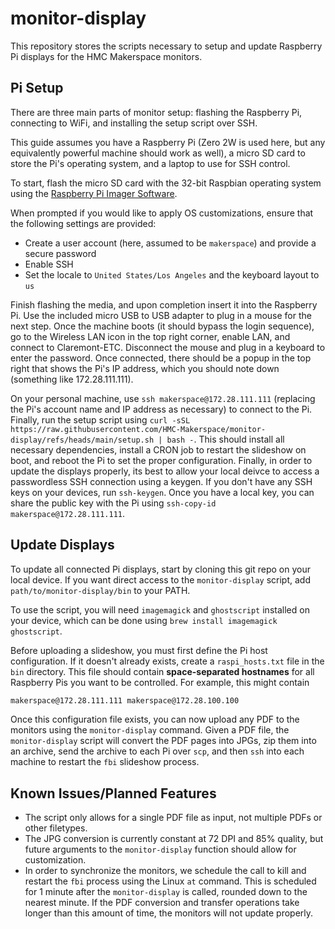 # monitor-display
This repository stores the scripts necessary to setup and update Raspberry Pi displays for the HMC Makerspace monitors.

## Pi Setup
There are three main parts of monitor setup: flashing the Raspberry Pi, connecting to WiFi, and installing the setup script over SSH.

This guide assumes you have a Raspberry Pi (Zero 2W is used here, but any equivalently powerful machine should work as well), a micro
SD card to store the Pi's operating system, and a laptop to use for SSH control.

To start, flash the micro SD card with the 32-bit Raspbian operating system using the [Raspberry Pi Imager Software](https://www.raspberrypi.com/software/).

When prompted if you would like to apply OS customizations, ensure that the following settings are provided:
- Create a user account (here, assumed to be `makerspace`) and provide a secure password
- Enable SSH
- Set the locale to `United States/Los Angeles` and the keyboard layout to `us`

Finish flashing the media, and upon completion insert it into the Raspberry Pi. Use the included micro USB to USB adapter to plug in a mouse for the next step.
Once the machine boots (it should bypass the login sequence), go to the Wireless LAN icon in the top right corner, enable LAN, and connect to Claremont-ETC.
Disconnect the mouse and plug in a keyboard to enter the password.
Once connected, there should be a popup in the top right that shows the Pi's IP address, which you should note down (something like 172.28.111.111).

On your personal machine, use `ssh makerspace@172.28.111.111` (replacing the Pi's account name and IP address as necessary) to connect to the Pi.
Finally, run the setup script using `curl -sSL https://raw.githubusercontent.com/HMC-Makerspace/monitor-display/refs/heads/main/setup.sh | bash -`.
This should install all necessary dependencies, install a CRON job to restart the slideshow on boot, and reboot the Pi to set the proper configuration.
Finally, in order to update the displays properly, its best to allow your local deivce to access a passwordless SSH connection using a keygen.
If you don't have any SSH keys on your devices, run `ssh-keygen`. Once you have a local key, you can share the public key with the Pi using
`ssh-copy-id makerspace@172.28.111.111`.

## Update Displays
To update all connected Pi displays, start by cloning this git repo on your local device. If you want direct access to the `monitor-display` script,
add `path/to/monitor-display/bin` to your PATH.

To use the script, you will need `imagemagick` and `ghostscript` installed on your device, which can be done using `brew install imagemagick ghostscript`.

Before uploading a slideshow, you must first define the Pi host configuration. If it doesn't already exists, create a `raspi_hosts.txt` file in the
`bin` directory. This file should contain **space-separated hostnames** for all Raspberry Pis you want to be controlled. For example, this might
contain
```txt
makerspace@172.28.111.111 makerspace@172.28.100.100
```

Once this configuration file exists, you can now upload any PDF to the monitors using the `monitor-display` command. Given a PDF file,
the `monitor-display` script will convert the PDF pages into JPGs, zip them into an archive, send the archive to each Pi over `scp`, and then `ssh` into each
machine to restart the `fbi` slideshow process.

## Known Issues/Planned Features
- The script only allows for a single PDF file as input, not multiple PDFs or other filetypes.
- The JPG conversion is currently constant at 72 DPI and 85% quality, but future arguments to the `monitor-display` function should allow for customization.
- In order to synchronize the monitors, we schedule the call to kill and restart the `fbi` process using the Linux `at` command. This is scheduled
for 1 minute after the `monitor-display` is called, rounded down to the nearest minute. If the PDF conversion and transfer operations take longer than this
amount of time, the monitors will not update properly.
